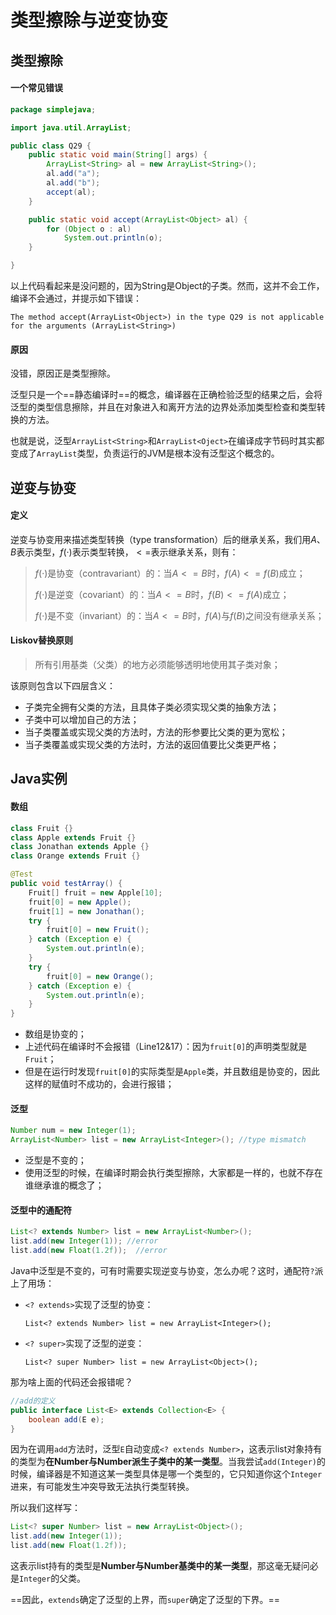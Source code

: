 # 类型擦除与逆变协变



## 类型擦除

#### 一个常见错误

```java
package simplejava;

import java.util.ArrayList;

public class Q29 {
    public static void main(String[] args) {
        ArrayList<String> al = new ArrayList<String>();
        al.add("a");
        al.add("b");
        accept(al);
    }

    public static void accept(ArrayList<Object> al) {
        for (Object o : al)
            System.out.println(o);
    }

}
```

以上代码看起来是没问题的，因为String是Object的子类。然而，这并不会工作，编译不会通过，并提示如下错误：

```jav
The method accept(ArrayList<Object>) in the type Q29 is not applicable for the arguments (ArrayList<String>)
```

#### 原因

没错，原因正是类型擦除。

泛型只是一个==静态编译时==的概念，编译器在正确检验泛型的结果之后，会将泛型的类型信息擦除，并且在对象进入和离开方法的边界处添加类型检查和类型转换的方法。

也就是说，泛型`ArrayList<String>`和`ArrayList<Oject>`在编译成字节码时其实都变成了`ArrayList`类型，负责运行的JVM是根本没有泛型这个概念的。



## 逆变与协变

#### **定义**

逆变与协变用来描述类型转换（type transformation）后的继承关系，我们用$A 、B$表示类型，$f(·)$表示类型转换，$<=$表示继承关系，则有：

> $f(·)$是协变（contravariant）的：当$A< =B$时，$f(A) <= f(B)$成立；
>
> $f(·)$是逆变（covariant）的：当$A< =B$时，$f(B) <= f(A)$成立；
>
> $f(·)$是不变（invariant）的：当$A< =B$时，$f(A)$与$f(B)$之间没有继承关系；



#### **Liskov替换原则**

> 所有引用基类（父类）的地方必须能够透明地使用其子类对象；

该原则包含以下四层含义：

* 子类完全拥有父类的方法，且具体子类必须实现父类的抽象方法；
* 子类中可以增加自己的方法；
* 当子类覆盖或实现父类的方法时，方法的形参要比父类的更为宽松；
* 当子类覆盖或实现父类的方法时，方法的返回值要比父类更严格；



## Java实例

#### 数组

```java
class Fruit {}
class Apple extends Fruit {}
class Jonathan extends Apple {}
class Orange extends Fruit {}

@Test
public void testArray() {
    Fruit[] fruit = new Apple[10];
    fruit[0] = new Apple();
    fruit[1] = new Jonathan();
    try {
        fruit[0] = new Fruit();
    } catch (Exception e) {
        System.out.println(e);
    }
    try {
        fruit[0] = new Orange();
    } catch (Exception e) {
        System.out.println(e);
    }
}
```

* 数组是协变的；
* 上述代码在编译时不会报错（Line12&17）：因为`fruit[0]`的声明类型就是`Fruit`；
* 但是在运行时发现`fruit[0]`的实际类型是`Apple`类，并且数组是协变的，因此这样的赋值时不成功的，会进行报错；

#### 泛型

```java
Number num = new Integer(1);  
ArrayList<Number> list = new ArrayList<Integer>(); //type mismatch
```

* 泛型是不变的；
* 使用泛型的时候，在编译时期会执行类型擦除，大家都是一样的，也就不存在谁继承谁的概念了；

#### 泛型中的通配符

```java
List<? extends Number> list = new ArrayList<Number>();
list.add(new Integer(1)); //error
list.add(new Float(1.2f));  //error
```

Java中泛型是不变的，可有时需要实现逆变与协变，怎么办呢？这时，通配符`?`派上了用场：

* `<? extends>`实现了泛型的协变：

  `List<? extends Number> list = new ArrayList<Integer>();`

* `<? super>`实现了泛型的逆变：

  `List<? super Number> list = new ArrayList<Object>();`

那为啥上面的代码还会报错呢？

```java
//add的定义
public interface List<E> extends Collection<E> {
	boolean add(E e);
}
```

因为在调用`add`方法时，泛型`E`自动变成`<? extends Number>`，这表示list对象持有的类型为**在Number与Number派生子类中的某一类型**。当我尝试`add(Integer)`的时候，编译器是不知道这某一类型具体是哪一个类型的，它只知道你这个`Integer`进来，有可能发生冲突导致无法执行类型转换。

所以我们这样写：

```java
List<? super Number> list = new ArrayList<Object>();
list.add(new Integer(1));
list.add(new Float(1.2f));
```

这表示list持有的类型是**Number与Number基类中的某一类型**，那这毫无疑问必是`Integer`的父类。

==因此，`extends`确定了泛型的上界，而`super`确定了泛型的下界。==

